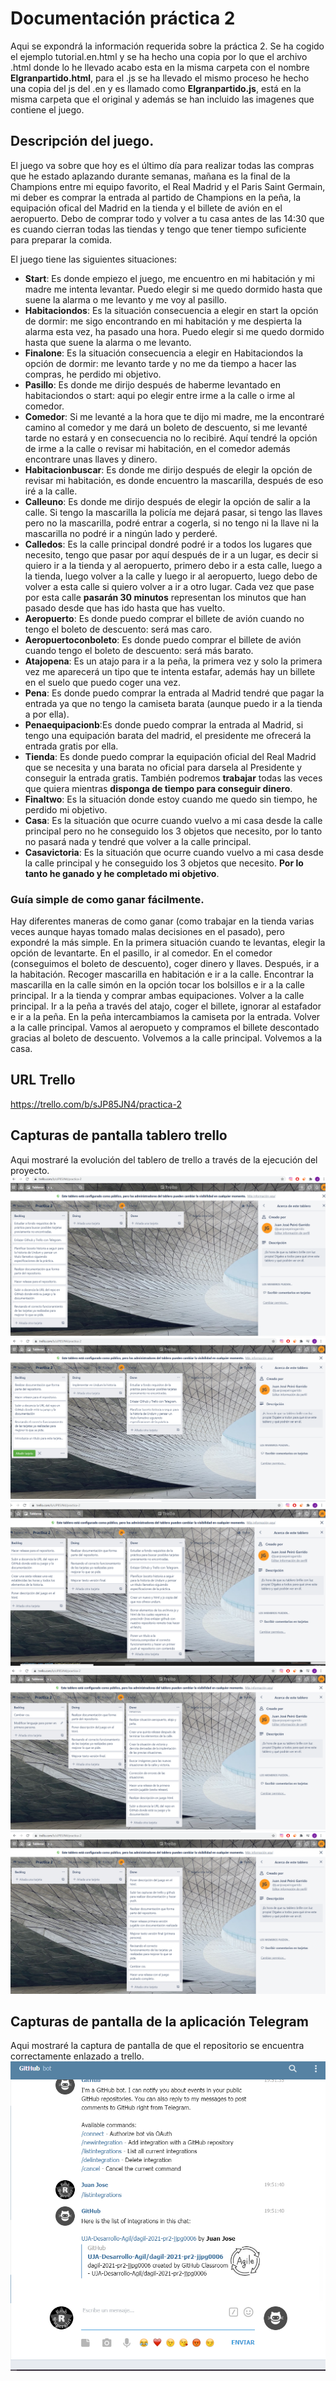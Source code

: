 # Documentación práctica 2
Aqui se expondrá la información requerida sobre la práctica 2.
Se ha cogido el ejemplo tutorial.en.html y se ha hecho una copia por lo que el archivo .html donde lo he llevado acabo esta en la misma carpeta con el nombre **Elgranpartido.html**, para el .js se ha llevado el mismo proceso he hecho una copia del js del .en y es llamado como **Elgranpartido.js**, está en la misma carpeta que el original y además se han incluido las imagenes que contiene el juego.

## Descripción del juego.
El juego va sobre que hoy es el último día para realizar todas las compras que he estado aplazando durante semanas, mañana es la final de la Champions entre mi equipo favorito, el Real Madrid y el Paris Saint Germain, mi deber es comprar la entrada al partido de Champions en la peña, la equipación ofical del Madrid en la tienda y el billete de avión en el aeropuerto. Debo de comprar todo y volver a tu casa antes de las 14:30 que es cuando cierran todas las tiendas y tengo que tener tiempo suficiente para preparar la comida.

El juego tiene las siguientes situaciones:
* **Start**: Es donde empiezo el juego, me encuentro en mi habitación y mi madre me intenta levantar. Puedo elegir si me quedo dormido hasta que suene la alarma o me levanto y me voy al pasillo.
* **Habitaciondos**: Es la situación consecuencia a elegir en start la opción de dormir: me sigo encontrando en mi habitación y me despierta la alarma esta vez, ha pasado una hora.  Puedo elegir si me quedo dormido hasta que suene la alarma o me levanto.
* **Finalone**: Es la situación consecuencia a elegir en Habitaciondos la opción de dormir: me levanto tarde y no me da tiempo a hacer las compras, he perdido mi objetivo.
* **Pasillo**: Es donde me dirijo después de haberme levantado en habitaciondos o start: aqui po elegir entre irme a la calle o irme al comedor.
* **Comedor**: Si me levanté a la hora que te dijo mi madre, me la encontraré camino al comedor y me dará un boleto de descuento, si me levanté tarde no estará y en consecuencia no lo recibiré. Aquí tendré la opción de irme a la calle o revisar mi habitación, en el comedor además encontrare unas llaves y dinero.
* **Habitacionbuscar**: Es donde me dirijo después de elegir la opción de revisar mi habitación, es donde encuentro la mascarilla, después de eso iré a la calle.
* **Calleuno**: Es donde me dirijo después de elegir la opción de salir a la calle. Si tengo la mascarilla la policía me dejará pasar, si tengo las llaves pero no la mascarilla, podré entrar a cogerla, si no tengo ni la llave ni la mascarilla no podré ir a ningún lado y perderé.
* **Calledos**: Es la calle principal dondré podré ir a todos los lugares que necesito, tengo que pasar por aquí después de ir a un lugar, es decir si quiero ir a la tienda y al aeropuerto, primero debo ir a esta calle, luego a la tienda, luego volver a la calle y luego ir al aeropuerto, luego debo de volver a esta calle si quiero volver a ir a otro lugar. Cada vez que pase por esta calle **pasarán 30 minutos** representan los minutos que han pasado desde que has ido hasta que has vuelto.
* **Aeropuerto**: Es donde puedo comprar el billete de avión cuando no tengo el boleto de descuento: será mas caro.
* **Aeropuertoconboleto**: Es donde puedo comprar el billete de avión cuando tengo el boleto de descuento: será más barato.
* **Atajopena**: Es un atajo para ir a la peña, la primera vez y solo la primera vez me aparecerá un tipo que te intenta estafar, además hay un billete en el suelo que puedo coger una vez.
* **Pena**: Es donde puedo comprar la entrada al Madrid tendré que pagar la entrada ya que no tengo la camiseta barata (aunque puedo ir a la tienda a por ella).
* **Penaequipacionb**:Es donde puedo comprar la entrada al Madrid, si tengo una equipación barata del madrid, el presidente me ofrecerá la entrada gratis por ella.
* **Tienda**: Es donde puedo comprar la equipación oficial del Real Madrid que se necesita y una barata no oficial para darsela al Presidente y conseguir la entrada gratis. También podremos **trabajar** todas las veces que quiera mientras **disponga de tiempo para conseguir dinero**.
* **Finaltwo**: Es la situación donde estoy cuando me quedo sin tiempo, he perdido mi objetivo.
* **Casa**: Es la situación que ocurre cuando vuelvo a mi casa desde la calle principal pero no he conseguido los 3 objetos que necesito, por lo tanto no pasará nada y tendré que volver a la calle principal.
* **Casavictoria**: Es la situación que ocurre cuando vuelvo a mi casa desde la calle principal y he conseguido los 3 objetos que necesito. **Por lo tanto he ganado y he completado mi objetivo**.

### Guía simple de como ganar fácilmente.
Hay diferentes maneras de como ganar (como trabajar en la tienda varias veces aunque hayas tomado malas decisiones en el pasado), pero expondré la más simple.
En la primera situación cuando te levantas, elegir la opción de levantarte.
En el pasillo, ir al comedor.
En el comedor (conseguimos el boleto de descuento), coger dinero y llaves.
Después, ir a la habitación.
Recoger mascarilla en habitación e ir a la calle.
Encontrar la mascarilla en la calle simón en la opción tocar los bolsillos e ir a la calle principal.
Ir a la tienda y comprar ambas equipaciones.
Volver a la calle principal.
Ir a la peña a través del atajo, coger el billete, ignorar al estafador e ir a la peña.
En la peña intercambiamos la camiseta por la entrada.
Volver a la calle principal.
Vamos al aeropueto y compramos el billete descontado gracias al boleto de descuento.
Volvemos a la calle principal.
Volvemos a la casa.

## URL Trello
https://trello.com/b/sJP85JN4/practica-2

## Capturas de pantalla tablero trello
Aqui mostraré la evolución del tablero de trello a través de la ejecución del proyecto.
![cap1](https://github.com/UJA-Desarrollo-Agil/dagil-2021-pr2-jjpg0006/blob/master/capturas/cap1.png)
![cap2](https://github.com/UJA-Desarrollo-Agil/dagil-2021-pr2-jjpg0006/blob/master/capturas/cap2.png)
![cap3](https://github.com/UJA-Desarrollo-Agil/dagil-2021-pr2-jjpg0006/blob/master/capturas/cap3.png)
![cap4](https://github.com/UJA-Desarrollo-Agil/dagil-2021-pr2-jjpg0006/blob/master/capturas/cap4.png)
![cap6](https://github.com/UJA-Desarrollo-Agil/dagil-2021-pr2-jjpg0006/blob/master/capturas/cap6.png)

## Capturas de pantalla de la aplicación Telegram
Aqui mostraré la captura de pantalla de que el repositorio se encuentra correctamente enlazado a trello.
![cap5](https://github.com/UJA-Desarrollo-Agil/dagil-2021-pr2-jjpg0006/blob/master/capturas/cap5.png)

